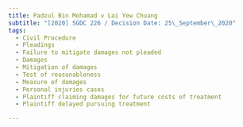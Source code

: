 ```yaml
---
title: Padzul Bin Mohamad v Lai Yew Chuang
subtitle: "[2020] SGDC 226 / Decision Date: 25\_September\_2020"
tags:
  - Civil Procedure
  - Pleadings
  - Failure to mitigate damages not pleaded
  - Damages
  - Mitigation of damages
  - Test of reasonableness
  - Measure of damages
  - Personal injuries cases
  - Plaintiff claiming damages for future costs of treatment
  - Plaintiff delayed pursuing treatment

---
```

